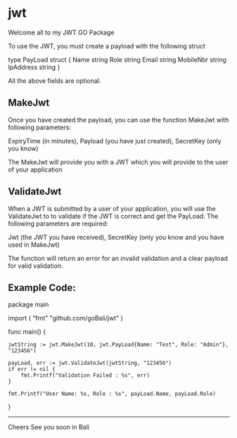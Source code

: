 # jwt

Welcome all to my JWT GO Package

To use the JWT, you must create a payload with the following struct

type PayLoad struct {
	Name      string
	Role	  string
	Email     string
	MobileNbr string
	IpAddress string
}

All the above fields are optional. 

MakeJwt
-------
Once you have created the payload, you can use the function MakeJwt with following parameters:

ExpiryTime (in minutes),
Payload    (you have just created),
SecretKey  (only you know)

The MakeJwt will provide you with a JWT which you will provide to the user of your application

ValidateJwt
----------
When a JWT is submitted by a user of your application, you will use the ValidateJwt to to validate if the JWT is correct and get the PayLoad. 
The following parameters are required:

Jwt (the JWT you have received),
SecretKey  (only you know and you have used in MakeJwt)

The function will return an error for an invalid validation and a clear payload for valid validation.  

Example Code:
----------------------------------------------------------------------------------------------
package main

import (
	"fmt"
	"github.com/goBali/jwt"
)

func main() {

	jwtString := jwt.MakeJwt(10, jwt.PayLoad{Name: "Test", Role: "Admin"}, "123456")

	payLoad, err := jwt.ValidateJwt(jwtString, "123456")
	if err != nil {
		fmt.Printf("Validation Failed : %s", err)
	}

	fmt.Printf("User Name: %s, Role : %s", payLoad.Name, payLoad.Role)
}

----------------------------------------------------------------------------------------------------------------
Cheers
See you soon in Bali






